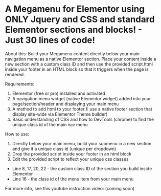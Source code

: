 # A Megamenu for Elementor using ONLY Jquery and CSS and standard Elementor sections and blocks! - Just 30 lines of code!

About this:
Build your Megamenu content directly below your main navigation menu as a native Elementor section. Place your content inside a new section with a custom class ID and then use the provided script.html inside your footer in an HTML block so that it triggers when the page is rendered. 

Requirements:
1. Elementor (free or pro) installed and activated
2. A navigation menu widget (native Elementor widget) added into your page/section/header and displaying your main menu
3. A method to add html to your footer (I use a native footer section that display site-wide via Elementor Theme builder)
4. Basic understanding of CSS and how to DevTools (chrome) to find the unique class id of the main nav menu

How to use:
1. Directly below your main menu, build your submenu in a new section and give it a unique class id (unique per dropdown)
2. Drop the provided script inside your footer in an html block
3. Edit the provided script to reflect your unique css classes
- Line 8, 17, 20, 22 - the custom class ID of the section you build inside Elementor
- Line 16 - the class id of the menu item from your main menu

For more info, see this youtube instruction video: (coming soon)
